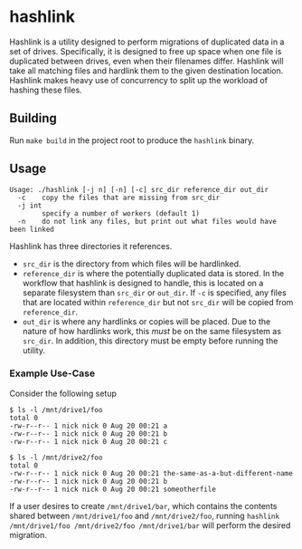 # hashlink

Hashlink is a utility designed to perform migrations of duplicated data in a set of drives. Specifically, it is designed
to free up space when one file is duplicated between drives, even when their filenames differ. Hashlink will take all
matching files and hardlink them to the given destination location. Hashlink makes heavy use of concurrency to split up
the workload of hashing these files.

## Building
Run `make build` in the project root to produce the `hashlink` binary.

## Usage
```
Usage: ./hashlink [-j n] [-n] [-c] src_dir reference_dir out_dir
  -c	copy the files that are missing from src_dir
  -j int
    	specify a number of workers (default 1)
  -n	do not link any files, but print out what files would have been linked
```
Hashlink has three directories it references.

* `src_dir` is the directory from which files will be hardlinked.
* `reference_dir` is where the potentially duplicated data is stored. In the workflow that hashlink is designed to
  handle, this is located on a separate filesystem than `src_dir` or `out_dir`. If `-c` is specified, any files that
  are located within `reference_dir` but not `src_dir` will be copied from `reference_dir`.
* `out_dir` is where any hardlinks or copies will be placed. Due to the nature of how hardlinks work, this _must_ be on
  the same filesystem as `src_dir`. In addition, this directory must be empty before running the utility.

### Example Use-Case

Consider the following setup
```
$ ls -l /mnt/drive1/foo
total 0
-rw-r--r-- 1 nick nick 0 Aug 20 00:21 a
-rw-r--r-- 1 nick nick 0 Aug 20 00:21 b
-rw-r--r-- 1 nick nick 0 Aug 20 00:21 c

$ ls -l /mnt/drive2/foo
total 0
-rw-r--r-- 1 nick nick 0 Aug 20 00:21 the-same-as-a-but-different-name
-rw-r--r-- 1 nick nick 0 Aug 20 00:21 b
-rw-r--r-- 1 nick nick 0 Aug 20 00:21 someotherfile
```

If a user desires to create `/mnt/drive1/bar`, which contains the contents shared between `/mnt/drive1/foo` and
`/mnt/drive2/foo`, running `hashlink /mnt/drive1/foo /mnt/drive2/foo /mnt/drive1/bar` will perform the desired
migration.